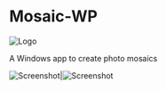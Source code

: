 Mosaic-WP
=========

![Logo](http://cdn.marketplaceimages.windowsphone.com/v8/images/59ba39e2-2396-4853-9562-88c805b54162?imageType=ws_icon_large)

A Windows app to create photo mosaics

![Screenshot](http://cdn.marketplaceimages.windowsphone.com/v8/images/48f71f0f-7c86-4a3e-81ad-15d5ab930f8d?imageType=ws_screenshot_large&rotation=0)|![Screenshot](http://cdn.marketplaceimages.windowsphone.com/v8/images/0a35a7e1-ced1-4124-9056-56b13b2c89ee?imageType=ws_screenshot_large&rotation=0)
